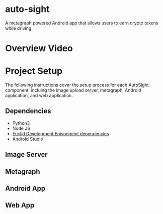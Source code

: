 # auto-sight
A metagraph powered Android app that allows users to earn crypto tokens while driving

# Overview Video

# Project Setup
The following instructions cover the setup process for each AutoSight component, incluing the image upload server, metagraph, Android application, and web application.

## Dependencies
- Python3
- Node JS
- [Euclid Development Enivonment dependencies](https://docs.constellationnetwork.io/sdk/guides/quick-start/#install-dependencies)
- Android Studio

## Image Server

## Metagraph

## Android App

## Web App
